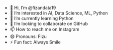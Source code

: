 - 👋 Hi, I’m @fizandata19
- 👀 I’m interested in AI, Data Science, ML, Python
- 🌱 I’m currently learning Python
- 💞️ I’m looking to collaborate on GitHub
- 📫 How to reach me on Instagram
- 😄 Pronouns: Fizu
- ⚡ Fun fact: Always Smile

<!---
fizandata19/fizandata19 is a ✨ special ✨ repository because its `README.md` (this file) appears on your GitHub profile.
You can click the Preview link to take a look at your changes.
--->
